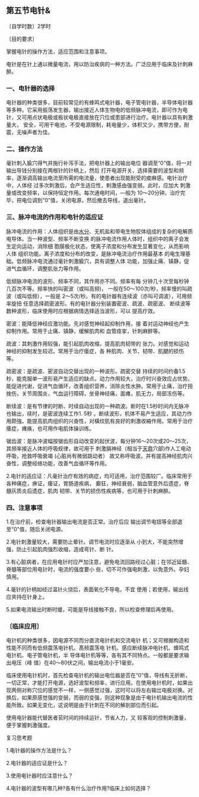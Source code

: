 ## 第五节电针&

〔自学时数〕2学时

〔目的要求〕	

掌握电针的操作方法，适应范围和注意事项。

电针是在针上通以微量电流，用以防治疾病的一种方法。广泛应用于临床及针刺麻醉。

### 一、电针器的选择

电针器的种类很多，目前较常见的有蜂鸣式电针器，电子管电针器，半导体电针器等多种。它采用振荡发生器，输出接近人体生物电的低频脉冲电流，即可作为电针，又可用点状电极或板状电极直接放在穴位或患部进行治疗。电针器以具有剌激量大， 安全，可用干电池，不受电源限制，耗电量少，体积又少，携带方便，耐震，无噪声者为佳。

### 二、操作方法

毫针刺入腧穴得气并施行补泻手法，把电针器上的输出电位 器调至“0”值，将一对输出导钱分别接在两根针的针柄上，然后 打开电源开关，选择需要的波型和频率，逐渐调高输出电流至所需的电流量，使患者出现能耐受的痠麻感。电针治疗中，人体经 过多次刺激后，会产生适应性，剌激感由强变弱。此时，应加大 刺激量或改变频率，以保持恒定作用。每次通电时间，—般为 10〜20分钟。治疗完毕，把电位调到“0”值，关闭电源，然后撤去导线，退出毫针。

### 三、脉冲电流的作用和电针的适应证

脉冲电流的作用：人体组织是由[水分](https://www.gmzyjc.com/read/zjs/zjs3.2.1-0.1.1.3.8.md)、无机盐和带电生物胶体组成的复杂的电解质电导体。当一种波型、频率不断变换 的脉冲电流作用人体时，组织中的离子会发生定向运动，消除细 胞膜极化状态，使离子浓度和分布发生显著变化，从而影响人体 组织功能。离子浓度和分布的改变，是脉冲电流治疗作用最基本 的电生理基础。低频脉冲电流通过毫针刺激腧穴，具有调整人体 功能，加强止痛、镇静，促进气血循环，调整肌张力等作用。

低频脉冲电流的波形、频率不同，其作用亦不同。频率有每 分钟几十次至每秒钟几百次不等。频率快的叫密波（或叫高频)， 一般在50〜100次/秒，频率慢的叫疏波（或叫低频），一般是 2〜5次/秒。有的电针器有连续波（亦叫可调波），可用频率旋扭 任意选择疏密波形。有的电针器分别装置密波、疏波、疏密波、 断续波等数种波形，临床使用时应根据病情选择适当波形，可以 提高疗效。

密波：能降低神经应激功能。先对感觉神经起抑制作用，接 着对运动神经也产生抑制作用。常用于止痛、镇静，缓解肌肉和 血管痉挛，针刺麻醉等。	

疏波：其刺激作用较强，能引起肌肉收缩，提高肌肉韧带的 张力。对感觉和运动神经的抑制发生较迟。常用于治疗瘘症，各 种肌肉、关节、韧带、肌腱的损伤等。

疏密波：是疏波、密波自动交替出现的一种波形。疏密交替 持续的时间约备1.5秒，能克服单一波形易产生适应的缺点。动力作用较大，治疗时兴奋效应占优势。能促进代谢，促进气血循环，改善组织营养，消除炎性水肿。常用于止痛，治疗扭挫伤，关节周围炎，气血运行障碍，坐骨神经痛，面瘫，肌无力，局部冻伤等。

断续波：是有节律的时断、时续自动出现的一种疏波。断时在1.5秒时间内无脉冲也输出，续时，是密波连续工作1. 5秒 。断续波形，机体不易产生适应，其动力作用颇強。能提高肌肉组织的兴奋性，对橫纹肌有良好的刺激收縮作用。常用于治疗痿症，瘫痪，也可用作电肌体操训练。

锯齿波：是脉冲波幅按锯齿形自动改变的起伏波，每分钟16〜20次或20〜25次，其频率接近人体的呼吸规律，故可用于 刺激膈神经（相当于[天鼎](https://www.gmzyjc.com/read/zjs/zjs3.1.1-3-0.1.2.3.17.md)穴部)作人工电动呼吸，抢救呼吸衰竭 (心脏尚有微弱跳动者） 故又称呼吸波。并有提高神经肌肉兴奋性，调整经络功能，改善气血循环等作用。	

2.电针的适应证：凡毫针治疗有效的病症，均可适用，治疗范围较广。临床常用于各种痛症，痹证，痿证，胃肠道疾病， 癫狂，神经衰弱，脑血管意外后遗症，脊髓灰质炎后遗症，肌肉 韧带、关节的损伤性疾病等，也可用于针刺麻醉。

### 四、注意事项

1.在治疗前，检查电针器输出电流是否正常。治疗后应 输出调节电钮等全部退至“0"值，随后关闭电源。

2.电针刺激量较大，需要防止晕针。调节电流时应逐渐从 小到大，不能突然增强，防止引起肌肉强烈收缩，造成弯针、断 针。

3.有心脏病者，在应用电针时应严加注意，避免电流回路经过心脏；在邻近延髓、脊髓等部位用电针时，电流的强度要小 些，切不可作强电刺激，以免意外。孕妇慎用。	

4.毫针的针柄如经过温针火烧后，表面氧化不导电，不宜 使用；若使用，输出线应夹持在针身上。

5.如果电流输出时断时缓，可能是导线接触不良，所以检查修理后再使用。

### 〔临床应用〕	

电针机的种类很多，因电源不同而分直流电针机和交流电针 机；又可根据构造和性能不同而有低频震荡电针机、髙频震荡电 针机、感应断续脉冲电针机、蜂鸣式电针机、电子管电针机，半 导体电针机等等，各有其不同特点。一般都是要求输出电压（峰 值）在40〜80伏之间，输出电流小于1毫安。

临床使用电针机时，首先检查电针机的输出电位器是否在“0”值，导线有无折断，一切正常，才能打开电源，选好波型和频率，进行应用。在使用电针机时，如果出现两侧对称穴位的感觉不一样，一侧感觉过强，这时可以将左右输岀电极对换。对换后，如果原感觉强的变弱，而弱的变强，则这种现象是由于电针机输出电流的性能所致。如果无变化，这说明是由于针刺在不同的解剖部位而引起。

使用电针器能代替医者苌时间的持续运针，节省人力，又 较客观的控制刺激量，便于掌握刺激强度。

复习思考题

1.电针器的操作方法是什么？

2.电针器的适应证是什么？

3.使用电针器时应注意什么？

4.电针器的波型有哪几种?各有什么治疗作用?临床上如何选择？

